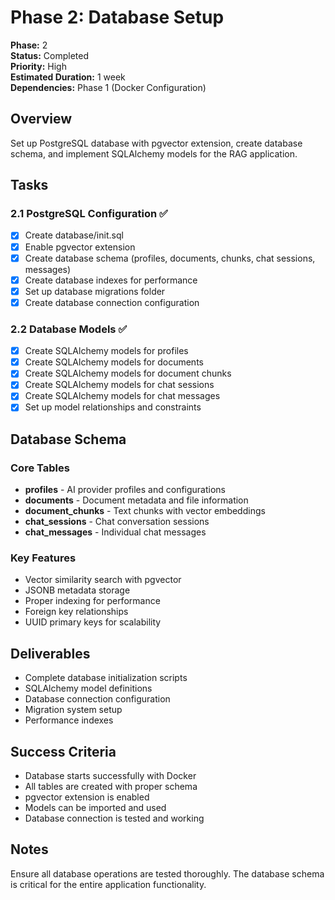 # Phase 2: Database Setup

**Phase:** 2  
**Status:** Completed  
**Priority:** High  
**Estimated Duration:** 1 week  
**Dependencies:** Phase 1 (Docker Configuration)

## Overview
Set up PostgreSQL database with pgvector extension, create database schema, and implement SQLAlchemy models for the RAG application.

## Tasks

### 2.1 PostgreSQL Configuration ✅
- [x] Create database/init.sql
- [x] Enable pgvector extension
- [x] Create database schema (profiles, documents, chunks, chat sessions, messages)
- [x] Create database indexes for performance
- [x] Set up database migrations folder
- [x] Create database connection configuration

### 2.2 Database Models ✅
- [x] Create SQLAlchemy models for profiles
- [x] Create SQLAlchemy models for documents
- [x] Create SQLAlchemy models for document chunks
- [x] Create SQLAlchemy models for chat sessions
- [x] Create SQLAlchemy models for chat messages
- [x] Set up model relationships and constraints

## Database Schema

### Core Tables
- **profiles** - AI provider profiles and configurations
- **documents** - Document metadata and file information
- **document_chunks** - Text chunks with vector embeddings
- **chat_sessions** - Chat conversation sessions
- **chat_messages** - Individual chat messages

### Key Features
- Vector similarity search with pgvector
- JSONB metadata storage
- Proper indexing for performance
- Foreign key relationships
- UUID primary keys for scalability

## Deliverables
- Complete database initialization scripts
- SQLAlchemy model definitions
- Database connection configuration
- Migration system setup
- Performance indexes

## Success Criteria
- Database starts successfully with Docker
- All tables are created with proper schema
- pgvector extension is enabled
- Models can be imported and used
- Database connection is tested and working

## Notes
Ensure all database operations are tested thoroughly. The database schema is critical for the entire application functionality.
